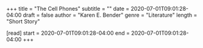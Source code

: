 +++
title = "The Cell Phones"
subtitle = ""
date = 2020-07-01T09:01:28-04:00
draft = false
author = "Karen E. Bender"
genre = "Literature"
length = "Short Story"

[read]
  start = 2020-07-01T09:01:28-04:00
  end = 2020-07-01T09:01:28-04:00
+++
